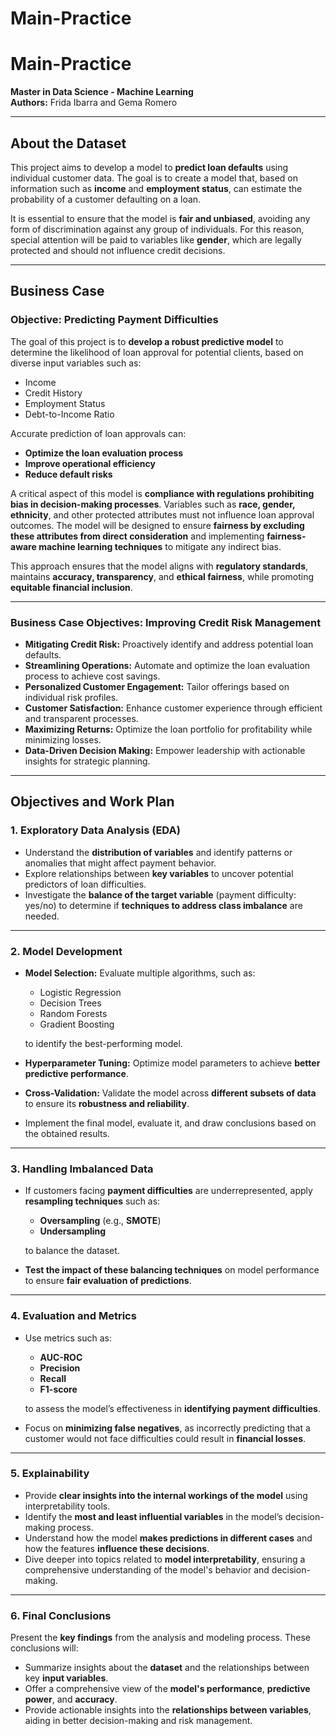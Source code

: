 # Main-Practice
# Main-Practice

**Master in Data Science - Machine Learning**  
**Authors:** Frida Ibarra and Gema Romero

---

## About the Dataset

This project aims to develop a model to **predict loan defaults** using individual customer data. The goal is to create a model that, based on information such as **income** and **employment status**, can estimate the probability of a customer defaulting on a loan.

It is essential to ensure that the model is **fair and unbiased**, avoiding any form of discrimination against any group of individuals. For this reason, special attention will be paid to variables like **gender**, which are legally protected and should not influence credit decisions.

---

## Business Case

### Objective: Predicting Payment Difficulties

The goal of this project is to **develop a robust predictive model** to determine the likelihood of loan approval for potential clients, based on diverse input variables such as:

- Income  
- Credit History  
- Employment Status  
- Debt-to-Income Ratio  

Accurate prediction of loan approvals can:

- **Optimize the loan evaluation process**  
- **Improve operational efficiency**  
- **Reduce default risks**  

A critical aspect of this model is **compliance with regulations prohibiting bias in decision-making processes**. Variables such as **race, gender, ethnicity**, and other protected attributes must not influence loan approval outcomes. The model will be designed to ensure **fairness by excluding these attributes from direct consideration** and implementing **fairness-aware machine learning techniques** to mitigate any indirect bias.

This approach ensures that the model aligns with **regulatory standards**, maintains **accuracy, transparency**, and **ethical fairness**, while promoting **equitable financial inclusion**.

---

### Business Case Objectives: Improving Credit Risk Management

- **Mitigating Credit Risk:** Proactively identify and address potential loan defaults.  
- **Streamlining Operations:** Automate and optimize the loan evaluation process to achieve cost savings.  
- **Personalized Customer Engagement:** Tailor offerings based on individual risk profiles.  
- **Customer Satisfaction:** Enhance customer experience through efficient and transparent processes.  
- **Maximizing Returns:** Optimize the loan portfolio for profitability while minimizing losses.  
- **Data-Driven Decision Making:** Empower leadership with actionable insights for strategic planning.

---

## Objectives and Work Plan

### 1. Exploratory Data Analysis (EDA)

- Understand the **distribution of variables** and identify patterns or anomalies that might affect payment behavior.
- Explore relationships between **key variables** to uncover potential predictors of loan difficulties.
- Investigate the **balance of the target variable** (payment difficulty: yes/no) to determine if **techniques to address class imbalance** are needed.

---

### 2. Model Development

- **Model Selection:** Evaluate multiple algorithms, such as:
  - Logistic Regression  
  - Decision Trees  
  - Random Forests  
  - Gradient Boosting  

  to identify the best-performing model.

- **Hyperparameter Tuning:** Optimize model parameters to achieve **better predictive performance**.
- **Cross-Validation:** Validate the model across **different subsets of data** to ensure its **robustness and reliability**.
- Implement the final model, evaluate it, and draw conclusions based on the obtained results.

---

### 3. Handling Imbalanced Data

- If customers facing **payment difficulties** are underrepresented, apply **resampling techniques** such as:
  - **Oversampling** (e.g., **SMOTE**)  
  - **Undersampling**  

  to balance the dataset.

- **Test the impact of these balancing techniques** on model performance to ensure **fair evaluation of predictions**.

---

### 4. Evaluation and Metrics

- Use metrics such as:
  - **AUC-ROC**  
  - **Precision**  
  - **Recall**  
  - **F1-score**  

  to assess the model’s effectiveness in **identifying payment difficulties**.

- Focus on **minimizing false negatives**, as incorrectly predicting that a customer would not face difficulties could result in **financial losses**.

---

### 5. Explainability

- Provide **clear insights into the internal workings of the model** using interpretability tools.
- Identify the **most and least influential variables** in the model’s decision-making process.
- Understand how the model **makes predictions in different cases** and how the features **influence these decisions**.
- Dive deeper into topics related to **model interpretability**, ensuring a comprehensive understanding of the model's behavior and decision-making.

---

### 6. Final Conclusions

Present the **key findings** from the analysis and modeling process. These conclusions will:

- Summarize insights about the **dataset** and the relationships between key **input variables**.
- Offer a comprehensive view of the **model's performance**, **predictive power**, and **accuracy**.
- Provide actionable insights into the **relationships between variables**, aiding in better decision-making and risk management.

